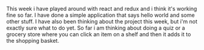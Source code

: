 This week i have played around with react and redux and i think it's working fine so far. I have done a simple application that says hello world and some other stuff. 
I have also been thinking about the project this week, but i'm not exactly sure what to do yet. So far i am thinking about doing a quiz or a grocery store where you can 
click an item on a shelf and then it adds it to the shopping basket. 